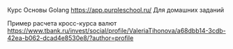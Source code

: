 Курс Основы Golang https://app.purpleschool.ru/
Для домашних заданий


Пример расчета кросс-курса валют
https://www.tbank.ru/invest/social/profile/ValeriaTihonova/a68dbb14-3cdb-42ea-b062-dcad4e8530e8/?author=profile
